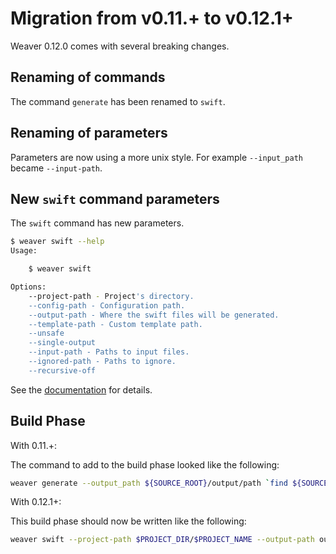 # Migration from v0.11.+ to v0.12.1+

Weaver 0.12.0 comes with several breaking changes.

## Renaming of commands

The command `generate` has been renamed to `swift`.

## Renaming of parameters

Parameters are now using a more unix style. For example `--input_path` became `--input-path`.

## New `swift` command parameters

The `swift` command has new parameters.

```bash
$ weaver swift --help
Usage:

    $ weaver swift

Options:
    --project-path - Project's directory.
    --config-path - Configuration path.
    --output-path - Where the swift files will be generated.
    --template-path - Custom template path.
    --unsafe
    --single-output
    --input-path - Paths to input files.
    --ignored-path - Paths to ignore.
    --recursive-off
```

See the [documentation](https://github.com/scribd/Weaver#generate-swift-files) for details.

## Build Phase

With 0.11.+:

The command to add to the build phase looked like the following:

```bash
weaver generate --output_path ${SOURCE_ROOT}/output/path `find ${SOURCE_ROOT} -name '*.swift' | xargs -0`
```

With 0.12.1+:

This build phase should now be written like the following:

```bash
weaver swift --project-path $PROJECT_DIR/$PROJECT_NAME --output-path output/relative/path
```
